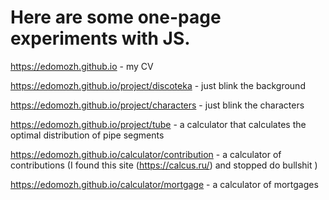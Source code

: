 # Here are some one-page experiments with JS.

https://edomozh.github.io - my CV

https://edomozh.github.io/project/discoteka - just blink the background

https://edomozh.github.io/project/characters - just blink the characters

https://edomozh.github.io/project/tube - a calculator that calculates the optimal distribution of pipe segments

https://edomozh.github.io/calculator/contribution - a calculator of contributions (I found this site (https://calcus.ru/) and stopped do bullshit )

https://edomozh.github.io/calculator/mortgage -  a calculator of mortgages
